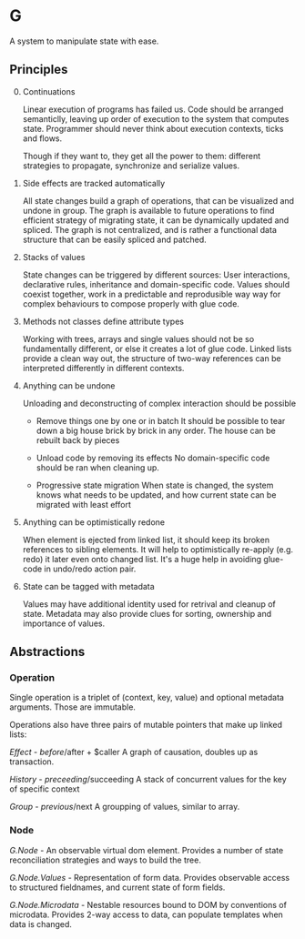 # G

A system to manipulate state with ease. 


## Principles


0. Continuations 
   
   Linear execution of programs has failed us. Code should be arranged semanticlly, leaving up order of execution to the system that computes state. Programmer should never think about execution contexts, ticks and flows. 
   
   Though if they want to, they get all the power to them: different strategies to propagate, synchronize and serialize values.

1. Side effects are tracked automatically
   
   All state changes build a graph of operations, that can be visualized and undone in group. The graph is available to future operations to find efficient strategy of migrating state, it can be dynamically updated and spliced. The graph is not centralized, and is rather a functional data structure that can be easily spliced and patched. 
   
2. Stacks of values
   
   State changes can be triggered by different sources: User interactions, declarative rules, inheritance and domain-specific code. Values should coexist together, work in a predictable and reprodusible way way for complex behaviours to compose properly with glue code.

3. Methods not classes define attribute types
   
   Working with trees, arrays and single values should not be so fundamentally different, or else it creates a lot of glue code. Linked lists provide a clean way out, the structure of two-way references can be interpreted differently in different contexts.
   

4. Anything can be undone
   
   Unloading and deconstructing of complex interaction should be possible 

   *  Remove things one by one or in batch
      It should be possible to tear down a big house brick by brick in any order.
      The house can be rebuilt back by pieces 

   *  Unload code by removing its effects
    No domain-specific code should be ran when cleaning up.

   *  Progressive state migration
      When state is changed, the system knows what needs to be updated, and how current state can be migrated with least effort


5. Anything can be optimistically redone
   
   When element is ejected from linked list, it should keep its broken references to sibling elements. It will help to optimistically re-apply (e.g. redo) it later even onto changed list. It's a huge help in avoiding glue-code in undo/redo action pair. 

6. State can be tagged with metadata
   
   Values may have additional identity used for retrival and cleanup of state. Metadata may also provide clues for sorting, ownership and importance of values.
   
## Abstractions

### Operation
Single operation is a triplet of (context, key, value) 
and optional metadata arguments. Those are immutable.

Operations also have three pairs of mutable pointers that 
make up linked lists:

*Effect*  - $before/$after + $caller
A graph of causation, doubles up as transaction. 

*History* - $preceeding/$succeeding 
A stack of concurrent values for the key of specific context

*Group*   - $previous/$next 
A groupping of values, similar to array.


### Node

*G.Node* - An observable virtual dom element. Provides a number of state reconciliation strategies and ways to build the tree.

*G.Node.Values* - Representation of form data. Provides observable access to structured fieldnames, and current state of form fields.

*G.Node.Microdata* - Nestable resources bound to DOM by conventions of microdata. Provides 2-way access to data, can populate templates when data is changed.
